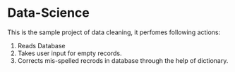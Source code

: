 # Data-Science
This is the sample project of data cleaning, it perfomes following actions:
1. Reads Database
2. Takes user input for empty records.
3. Corrects mis-spelled recrods in database through the help of dictionary.
